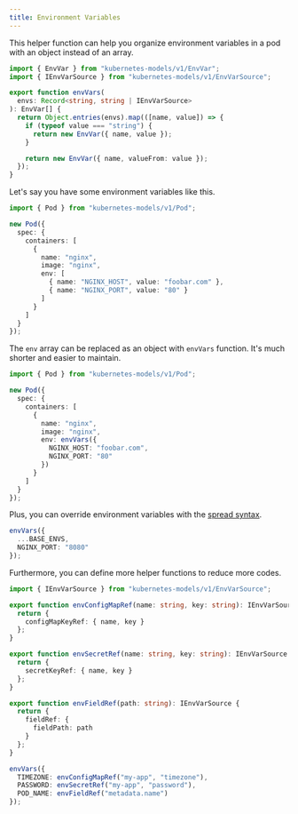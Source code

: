 ```yaml
---
title: Environment Variables
---
```


This helper function can help you organize environment variables in a pod with an object instead of an array.

```ts ts2js
import { EnvVar } from "kubernetes-models/v1/EnvVar";
import { IEnvVarSource } from "kubernetes-models/v1/EnvVarSource";

export function envVars(
  envs: Record<string, string | IEnvVarSource>
): EnvVar[] {
  return Object.entries(envs).map(([name, value]) => {
    if (typeof value === "string") {
      return new EnvVar({ name, value });
    }

    return new EnvVar({ name, valueFrom: value });
  });
}
```

Let's say you have some environment variables like this.

```ts ts2js
import { Pod } from "kubernetes-models/v1/Pod";

new Pod({
  spec: {
    containers: [
      {
        name: "nginx",
        image: "nginx",
        env: [
          { name: "NGINX_HOST", value: "foobar.com" },
          { name: "NGINX_PORT", value: "80" }
        ]
      }
    ]
  }
});
```

The `env` array can be replaced as an object with `envVars` function. It's much shorter and easier to maintain.

```ts ts2js
import { Pod } from "kubernetes-models/v1/Pod";

new Pod({
  spec: {
    containers: [
      {
        name: "nginx",
        image: "nginx",
        env: envVars({
          NGINX_HOST: "foobar.com",
          NGINX_PORT: "80"
        })
      }
    ]
  }
});
```

Plus, you can override environment variables with the [spread syntax](https://developer.mozilla.org/zh-TW/docs/Web/JavaScript/Reference/Operators/Spread_syntax).

```ts
envVars({
  ...BASE_ENVS,
  NGINX_PORT: "8080"
});
```

Furthermore, you can define more helper functions to reduce more codes.

```ts ts2js
import { IEnvVarSource } from "kubernetes-models/v1/EnvVarSource";

export function envConfigMapRef(name: string, key: string): IEnvVarSource {
  return {
    configMapKeyRef: { name, key }
  };
}

export function envSecretRef(name: string, key: string): IEnvVarSource {
  return {
    secretKeyRef: { name, key }
  };
}

export function envFieldRef(path: string): IEnvVarSource {
  return {
    fieldRef: {
      fieldPath: path
    }
  };
}
```

```ts
envVars({
  TIMEZONE: envConfigMapRef("my-app", "timezone"),
  PASSWORD: envSecretRef("my-app", "password"),
  POD_NAME: envFieldRef("metadata.name")
});
```
